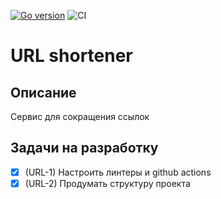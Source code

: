 [![Go version](https://img.shields.io/github/go-mod/go-version/vfunin/url-shortener.svg)](https://github.com/vfunin/url-shortener/blob/main/go.mod)
![CI](https://github.com/vfunin/url-shortener/actions/workflows/ci.yml/badge.svg)

# URL shortener

## Описание

Сервис для сокращения ссылок

## Задачи на разработку

- [x] \(URL-1) Настроить линтеры и github actions
- [x] \(URL-2) Продумать структуру проекта

